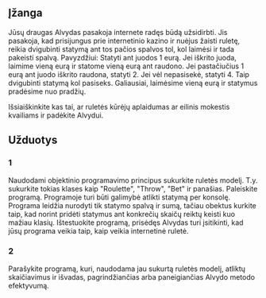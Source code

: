 ## Įžanga

Jūsų draugas Alvydas pasakoja internete radęs būdą užsidirbti. 
Jis pasakoja, kad prisijungus prie internetinio kazino ir nuėjus žaisti ruletę, reikia dvigubinti statymą ant tos pačios spalvos tol, kol laimėsi ir tada pakeisti spalvą.
Pavyzdžiui:
Statyti ant juodos 1 eurą. Jei iškrito juoda, laimime vieną eurą ir statome vieną eurą ant raudono.
Jei pastačiučius 1 eurą ant juodo iškrito raudona, statyti 2. Jei vėl nepasisekė, statyti 4. Taip dvigubinti statymą kol pasiseks. 
Galiausiai, laimėsime vieną eurą ir statymus pradėsime nuo pradžių.

Išsiaiškinkite kas tai, ar ruletės kūrėjų aplaidumas ar eilinis mokestis kvailiams ir padėkite Alvydui.

## Užduotys

### 1

Naudodami objektinio programavimo principus sukurkite ruletės modelį. T.y. sukurkite tokias klases kaip "Roulette", "Throw", "Bet" ir panašias.
Paleiskite programą. Programoje turi būti galimybė atlikti statymą per konsolę. Programa leidžia nurodyti tik statymo spalvą ir sumą, tačiau obektus kurkite taip, kad
norint pridėti statymus ant konkrečių skaičų reiktų keisti kuo mažiau klasių. Ištestuokite programą, prisėdęs Alvydas turi įsitikinti, kad jūsų programa veikia
taip, kaip veikia internetinė ruletė.

### 2

Parašykite programą, kuri, naudodama jau sukurtą ruletės modelį, atliktų skaičiavimus ir išvadas, pagrindžiančias arba paneigiančias Alvydo metodo efektyvumą.